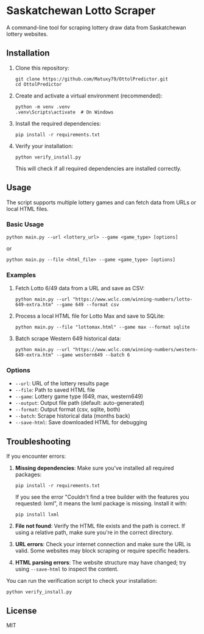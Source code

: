 # Saskatchewan Lotto Scraper

A command-line tool for scraping lottery draw data from Saskatchewan lottery websites.

## Installation

1. Clone this repository:
   ```
   git clone https://github.com/Matuxy79/OttolPredictor.git
   cd OttolPredictor
   ```

2. Create and activate a virtual environment (recommended):
   ```
   python -m venv .venv
   .venv\Scripts\activate  # On Windows
   ```

3. Install the required dependencies:
   ```
   pip install -r requirements.txt
   ```

4. Verify your installation:
   ```
   python verify_install.py
   ```
   This will check if all required dependencies are installed correctly.

## Usage

The script supports multiple lottery games and can fetch data from URLs or local HTML files.

### Basic Usage

```
python main.py --url <lottery_url> --game <game_type> [options]
```

or

```
python main.py --file <html_file> --game <game_type> [options]
```

### Examples

1. Fetch Lotto 6/49 data from a URL and save as CSV:
   ```
   python main.py --url "https://www.wclc.com/winning-numbers/lotto-649-extra.htm" --game 649 --format csv
   ```

2. Process a local HTML file for Lotto Max and save to SQLite:
   ```
   python main.py --file "lottomax.html" --game max --format sqlite
   ```

3. Batch scrape Western 649 historical data:
   ```
   python main.py --url "https://www.wclc.com/winning-numbers/western-649-extra.htm" --game western649 --batch 6
   ```

### Options

- `--url`: URL of the lottery results page
- `--file`: Path to saved HTML file
- `--game`: Lottery game type (649, max, western649)
- `--output`: Output file path (default: auto-generated)
- `--format`: Output format (csv, sqlite, both)
- `--batch`: Scrape historical data (months back)
- `--save-html`: Save downloaded HTML for debugging

## Troubleshooting

If you encounter errors:

1. **Missing dependencies**: Make sure you've installed all required packages:
   ```
   pip install -r requirements.txt
   ```

   If you see the error "Couldn't find a tree builder with the features you requested: lxml", it means the lxml package is missing. Install it with:
   ```
   pip install lxml
   ```

2. **File not found**: Verify the HTML file exists and the path is correct. If using a relative path, make sure you're in the correct directory.

3. **URL errors**: Check your internet connection and make sure the URL is valid. Some websites may block scraping or require specific headers.

4. **HTML parsing errors**: The website structure may have changed; try using `--save-html` to inspect the content.

You can run the verification script to check your installation:
```
python verify_install.py
```

## License

MIT
